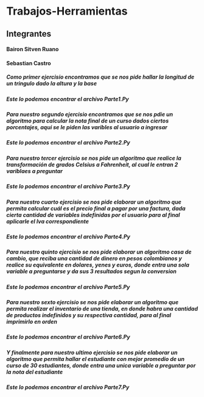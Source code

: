 # Trabajos-Herramientas

## Integrantes
#### Bairon Sitven Ruano
#### Sebastian Castro

##### Como primer ejercisio encontramos que se nos pide hallar la longitud de un tringulo dado la altura y la base
##### Este lo podemos encontrar el archivo Parte1.Py 

##### Para nuestro segundo ejercisio encontramos que se nos pdie un algoritmo para calcular la nota final de un curso  dados ciertos porcentajes, aqui se le piden las varibles al usuario a ingresar
##### Este lo podemos encontrar el archivo Parte2.Py 

##### Para nuestro tercer ejercisio se nos pide un algoritmo que realice la transformación de grados Celsius a Fahrenheit, al cual le entran 2 variblaes a preguntar
##### Este lo podemos encontrar el archivo Parte3.Py 

##### Para nuestro cuarto ejercisio se nos pide elaborar un algoritmo que permita calcular cuál es el precio final a pagar por una factura, dada cierta cantidad de variables indefinidas por el usuario para al final aplicarle el Iva correspondiente
##### Este lo podemos encontrar el archivo Parte4.Py 

##### Para nuestro quinto ejercisio se nos pide elaborar un algoritmo casa de cambio, que reciba una cantidad de dinero en pesos colombianos y realice su equivalente en dolares, yenes y euros, donde entra una sola variable a preguntarse y da sus 3 resultados segun la conversion 
##### Este lo podemos encontrar el archivo Parte5.Py 

##### Para nuestro sexto ejercisio se nos pide elaborar un algoritmo que permita realizar el inventario de una tienda, en donde habra una cantidad de productos indefinidos y su respectiva cantidad, para al final imprimirlo en orden
##### Este lo podemos encontrar el archivo Parte6.Py 

##### Y finalmente para nuestro ultimo ejercisio se nos pide elaborar un algoritmo que permita hallar el estudiante con mejor promedio de un curso de 30 estudiantes, donde entra una unica variable a preguntar por la nota del estudiante
##### Este lo podemos encontrar el archivo Parte7.Py
